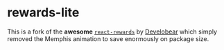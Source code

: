 # rewards-lite
This is a fork of the **awesome** [`react-rewards`](https://github.com/thedevelobear/react-rewards) by [Develobear](https://github.com/thedevelobear) which simply removed the Memphis animation to save enormously on package size. 
